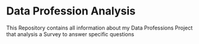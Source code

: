 # Data Profession Analysis
This Repository contains all information about my Data Professions Project that analysis a Survey to answer specific questions
